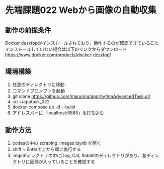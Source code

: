 # 先端課題022 Webから画像の自動収集

## 動作の前提条件
Docker desktopがインストールされており、動作するのが確認できていること  
インストールしていない場合は以下のリンクからダウンロード  
https://www.docker.com/products/docker-desktop/  

## 環境構築
1. 任意のディレクトリに移動
2. コマンドプロンプトを起動
3. git clone https://github.com/maruring/apprhythmAdvancedTask.git
4. cd ~/apptask_022
5. docker-compose up -d --build
6. アドレスバーに「localhost:8888」を打ち込む

## 動作方法
1. codesの中の scraping_images.ipynb を開く
2. shift + Enterで上から順に実行する
3. imgsディレクトリの中にDog, Cat, Rabbitのディレクトリがあり、各ディレクトリに画像が入っていることを確認する